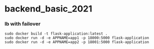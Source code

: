 # backend_basic_2021

### lb with failover

```
sudo docker build -t flask-application:latest .
sudo docker run -d -e APPNAME=app1 -p 18000:5000 flask-application
sudo docker run -d -e APPNAME=app2 -p 18001:5000 flask-application
```

